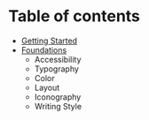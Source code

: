 # Table of contents

* [Getting Started](README.md)
* [Foundations](foundations/README.md)
  * Accessibility
  * Typography
  * Color
  * Layout
  * Iconography
  * Writing Style

